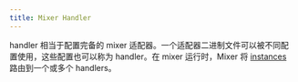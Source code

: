 ```yaml
---
title: Mixer Handler
---
```

handler 相当于配置完备的 mixer 适配器。一个适配器二进制文件可以被不同配置使用，这些配置也可以称为 handler。在 mixer 运行时，Mixer 将 [instances](#mixer-instance) 路由到一个或多个 handlers。
